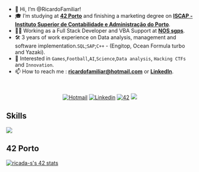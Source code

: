 - 👋 Hi, I’m @RicardoFamiliar!
- 🎓 I’m studying at [**42 Porto**](https://www.42porto.com) and finishing a marketing degree on [**ISCAP - Instituto Superior de Contabilidade e Administração do Porto**](https://www.iscap.ipp.pt/).
- 👨‍💻 Working as a Full Stack Developer and VBA Support at [**NOS sgps**](https://www.nos.pt/).
- 🛠️ 3 years of work experience on Data analysis, management and software implementation.`SQL`;`SAP`;`C++` - (Engitop, Ocean Formula turbo and Yazaki).
- 🚀 Interested in `Games`,`Football`,`AI`,`Science`,`Data analysis`, `Hacking CTFs` and `Innovation`. 
- 📫 How to reach me : **ricardofamiliar@hotmail.com** or [**LinkedIn**](https://www.linkedin.com/in/ricardofamiliar/).

<!---
SMALL ICONS
--->
<br/>
<p align="center">
<a href='mailto:ricardofamiliar@hotmail.com' target="_blank"><img alt='Hotmail' src='https://img.shields.io/badge/Microsoft_Outlook-0078D4?style=flat&logo=microsoft-outlook&logoColor=white'/></a>
</a>
<a href='https://www.linkedin.com/in/RicardoFamiliar/' target="_blank"><img alt='Linkedin' src='https://img.shields.io/badge/LinkedIn-100000?style=flat&logo=Linkedin&logoColor=white&labelColor=0A66C2&color=0A66C2'/></a>
</a>
<a href='https://profile.intra.42.fr/users/ricada-s' target="_blank"><img alt='42' src='https://img.shields.io/badge/42_Porto-100000?style=flat&logo=42&logoColor=white&labelColor=000000&color=000000'/></a>
</a>
<img src="https://komarev.com/ghpvc/?username=jotavare&style=flat&color=orange"></a>
</a>
</p>

## Skills
<p align="left">
  <a href="https://skillicons.dev">
    <img src="https://skillicons.dev/icons?i=mysql,java,js,py,c,cpp,ts,visualstudio,git,github,powershell,bash,linux,vim,vscode,ps,au" />
  </a>
</p>

## 42 Porto
[![ricada-s's 42 stats](https://badge42.vercel.app/api/v2/clc1532rb00160fmal3qud78w/stats?cursusId=21&coalitionId=239)](https://github.com/JaeSeoKim/badge42)

